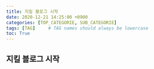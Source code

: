 ```yaml
---
title: 지킬 블로그 시작
date: 2020-12-21 14:25:00 +0900
categories: [TOP_CATEGORIE, SUB_CATEGORIE]
tags: [TAG]     # TAG names should always be lowercase
toc: True
---
```


## 지킬 블로그 시작
